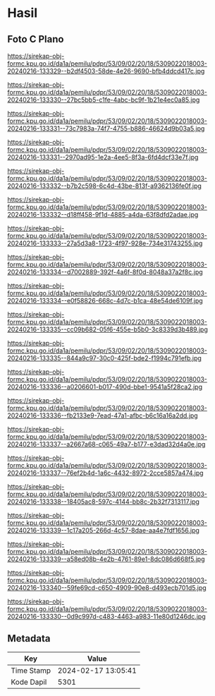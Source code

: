 # Hasil

## Foto C Plano

https://sirekap-obj-formc.kpu.go.id/da1a/pemilu/pdpr/53/09/02/20/18/5309022018003-20240216-133329--b2df4503-58de-4e26-9690-bfb4ddcd417c.jpg

https://sirekap-obj-formc.kpu.go.id/da1a/pemilu/pdpr/53/09/02/20/18/5309022018003-20240216-133330--27bc5bb5-c1fe-4abc-bc9f-1b21e4ec0a85.jpg

https://sirekap-obj-formc.kpu.go.id/da1a/pemilu/pdpr/53/09/02/20/18/5309022018003-20240216-133331--73c7983a-74f7-4755-b886-46624d9b03a5.jpg

https://sirekap-obj-formc.kpu.go.id/da1a/pemilu/pdpr/53/09/02/20/18/5309022018003-20240216-133331--2970ad95-1e2a-4ee5-8f3a-6fd4dcf33e7f.jpg

https://sirekap-obj-formc.kpu.go.id/da1a/pemilu/pdpr/53/09/02/20/18/5309022018003-20240216-133332--b7b2c598-6c4d-43be-813f-a9362136fe0f.jpg

https://sirekap-obj-formc.kpu.go.id/da1a/pemilu/pdpr/53/09/02/20/18/5309022018003-20240216-133332--d18ff458-9f1d-4885-a4da-63f8dfd2adae.jpg

https://sirekap-obj-formc.kpu.go.id/da1a/pemilu/pdpr/53/09/02/20/18/5309022018003-20240216-133333--27a5d3a8-1723-4f97-928e-734e31743255.jpg

https://sirekap-obj-formc.kpu.go.id/da1a/pemilu/pdpr/53/09/02/20/18/5309022018003-20240216-133334--d7002889-392f-4a6f-8f0d-8048a37a2f8c.jpg

https://sirekap-obj-formc.kpu.go.id/da1a/pemilu/pdpr/53/09/02/20/18/5309022018003-20240216-133334--e0f58826-668c-4d7c-b1ca-48e54de6109f.jpg

https://sirekap-obj-formc.kpu.go.id/da1a/pemilu/pdpr/53/09/02/20/18/5309022018003-20240216-133335--cc09b682-05f6-455e-b5b0-3c8339d3b489.jpg

https://sirekap-obj-formc.kpu.go.id/da1a/pemilu/pdpr/53/09/02/20/18/5309022018003-20240216-133335--844a9c97-30c0-425f-bde2-f1994c791efb.jpg

https://sirekap-obj-formc.kpu.go.id/da1a/pemilu/pdpr/53/09/02/20/18/5309022018003-20240216-133336--a0206601-b017-490d-bbe1-9541a5f28ca2.jpg

https://sirekap-obj-formc.kpu.go.id/da1a/pemilu/pdpr/53/09/02/20/18/5309022018003-20240216-133336--fb2133e9-7ead-47a1-afbc-b6c16a16a2dd.jpg

https://sirekap-obj-formc.kpu.go.id/da1a/pemilu/pdpr/53/09/02/20/18/5309022018003-20240216-133337--a2667a68-c065-49a7-b177-e3dad32d4a0e.jpg

https://sirekap-obj-formc.kpu.go.id/da1a/pemilu/pdpr/53/09/02/20/18/5309022018003-20240216-133337--76ef2b4d-1a6c-4432-8972-2cce5857a474.jpg

https://sirekap-obj-formc.kpu.go.id/da1a/pemilu/pdpr/53/09/02/20/18/5309022018003-20240216-133338--18405ac8-597c-4144-bb8c-2b32f7313117.jpg

https://sirekap-obj-formc.kpu.go.id/da1a/pemilu/pdpr/53/09/02/20/18/5309022018003-20240216-133339--1c17a205-266d-4c57-8dae-aa4e7fdf1656.jpg

https://sirekap-obj-formc.kpu.go.id/da1a/pemilu/pdpr/53/09/02/20/18/5309022018003-20240216-133339--a58ed08b-4e2b-4761-89e1-8dc086d668f5.jpg

https://sirekap-obj-formc.kpu.go.id/da1a/pemilu/pdpr/53/09/02/20/18/5309022018003-20240216-133340--59fe69cd-c650-4909-90e8-d493ecb701d5.jpg

https://sirekap-obj-formc.kpu.go.id/da1a/pemilu/pdpr/53/09/02/20/18/5309022018003-20240216-133330--0d9c997d-c483-4463-a983-11e80d1246dc.jpg


## Metadata

| Key        | Value               |
| ---------- | ------------------- |
| Time Stamp | 2024-02-17 13:05:41 |
| Kode Dapil | 5301                |



